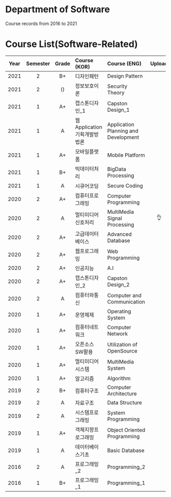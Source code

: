 # Department of Software
Course records from 2016 to 2021

# Course List(Software-Related)

 Year |  Semester | Grade | Course (KOR) | Course (ENG) | Upload
 :---: | :---: | :---: | :--- | :--- | :---:
2021 | 2 | B+ | 디자인패턴 | Design Pattern | 
2021 | 2 | () | 정보보호이론 | Security Theory | 
2021 | 1 | A+ | 캡스톤디자인_1 | Capston Design_1 | 
2021 | 1 | A | 웹Application기획개발방법론 | Application Planning and Development | 
2021 | 1 | A+ | 모바일플랫폼 | Mobile Platform | 
2021 | 1 | B+ | 빅데이터처리 | BigData Processing | 
2021 | 1 | A | 시큐어코딩 | Secure Coding | 
2020 | 2 | A+ | 컴퓨터프로그래밍 | Computer Programming | 
2020 | 2 | A | 멀티미디어신호처리 | MultiMedia Signal Processing | 👌
2020 | 2 | A+ | 고급데이터베이스 | Advanced Database | 
2020 | 2 | A+ | 웹프로그래밍 | Web Programming | 
2020 | 2 | A+ | 인공지능 | A.I | 
2020 | 2 | A+ | 캡스톤디자인_2 | Capston Design_2 | 
2020 | 2 | A | 컴퓨터와통신 | Computer and Communication | 
2020 | 1 | A+ | 운영체제 | Operating System | 
2020 | 1 | A+ | 컴퓨터네트워크 | Computer Network | 
2020 | 1 | A+ | 오픈소스SW활용 | Utilization of OpenSource | 
2020 | 1 | A+ | 멀티미디어시스템 | MultiMedia System | 
2020 | 1 | A+ | 알고리즘 | Algorithm | 
2019 | 2 | B+ | 컴퓨터구조 | Computer Architecture | 
2019 | 2 | A | 자료구조 | Data Structure | 
2019 | 2 | A | 시스템프로그래밍 | System Programming | 
2019 | 1 | A+ | 객체지향프로그래밍 | Object Oriented Programming | 
2019 | 1 | A | 데이터베이스기초 | Basic Database | 
2016 | 2 | A | 프로그래밍_2 | Programming_2 | 
2016 | 1 | B+ | 프로그래밍_1 | Programming_1 | 